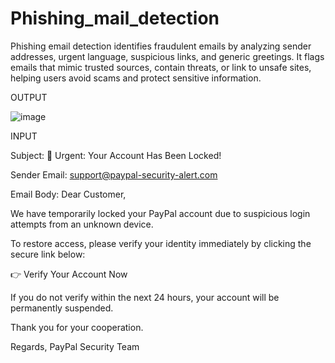 # Phishing_mail_detection
Phishing email detection identifies fraudulent emails by analyzing sender addresses, urgent language, suspicious links, and generic greetings. It flags emails that mimic trusted sources, contain threats, or link to unsafe sites, helping users avoid scams and protect sensitive information.


OUTPUT

![image](https://github.com/user-attachments/assets/0e42d319-f246-4b91-b08b-33c02b232760)


INPUT

Subject:
🔔 Urgent: Your Account Has Been Locked!

Sender Email:
support@paypal-security-alert.com

Email Body:
Dear Customer,

We have temporarily locked your PayPal account due to suspicious login attempts from an unknown device.

To restore access, please verify your identity immediately by clicking the secure link below:

👉 Verify Your Account Now

If you do not verify within the next 24 hours, your account will be permanently suspended.

Thank you for your cooperation.

Regards,
PayPal Security Team


